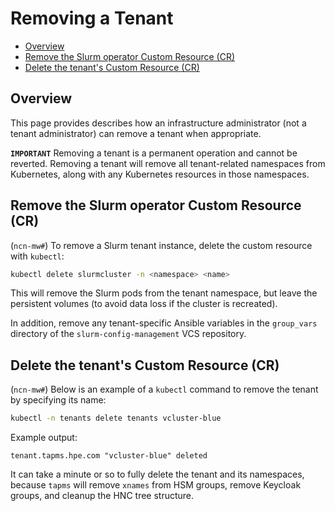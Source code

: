 # Removing a Tenant

* [Overview](#overview)
* [Remove the Slurm operator Custom Resource (CR)](#remove-the-slurm-operator-custom-resource-cr)
* [Delete the tenant's Custom Resource (CR)](#delete-the-tenants-custom-resource-cr)

## Overview

This page provides describes how an infrastructure administrator (not a tenant administrator) can remove a tenant when appropriate.

**`IMPORTANT`** Removing a tenant is a permanent operation and cannot be reverted. Removing a tenant will remove all tenant-related namespaces from Kubernetes,
along with any Kubernetes resources in those namespaces.

## Remove the Slurm operator Custom Resource (CR)

(`ncn-mw#`) To remove a Slurm tenant instance, delete the custom resource with `kubectl`:

```bash
kubectl delete slurmcluster -n <namespace> <name>
```

This will remove the Slurm pods from the tenant namespace, but leave the persistent volumes (to avoid data loss if the cluster is recreated).

In addition, remove any tenant-specific Ansible variables in the `group_vars` directory of the `slurm-config-management` VCS repository.

## Delete the tenant's Custom Resource (CR)

(`ncn-mw#`) Below is an example of a `kubectl` command to remove the tenant by specifying its name:

```bash
kubectl -n tenants delete tenants vcluster-blue
```

Example output:

```text
tenant.tapms.hpe.com "vcluster-blue" deleted
```

It can take a minute or so to fully delete the tenant and its namespaces, because `tapms` will remove `xnames` from HSM groups, remove Keycloak groups, and cleanup the HNC tree structure.
